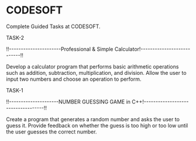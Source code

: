 # CODESOFT
Complete Guided Tasks at CODESOFT.

TASK-2

!!----------------------Professional & Simple Calculator!---------------------------!!

Develop a calculator program that performs basic arithmetic
operations such as addition, subtraction, multiplication, and
division. Allow the user to input two numbers and choose an
operation to perform.

TASK-1

!!---------------------NUMBER GUESSING GAME in C++!-----------------------------------!!

Create a program that generates a random number and asks the
user to guess it. Provide feedback on whether the guess is too
high or too low until the user guesses the correct number.


